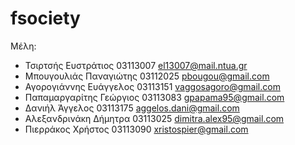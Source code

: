 # fsociety
Μέλη:
* Τσιρτσής Ευστράτιος 03113007 el13007@mail.ntua.gr
* Μπουγουλιάς Παναγιώτης 03112025 pbougou@gmail.com
* Αγορογιάννης Ευάγγελος 03113151 vaggosagoro@gmail.com
* Παπαμαργαρίτης Γεώργιος 03113083 gpapama95@gmail.com 
* Δανιήλ Άγγελος 03113175 aggelos.dani@gmail.com
* Αλεξανδρινάκη Δήμητρα 03113025 dimitra.alex95@gmail.com
* Πιερράκος Χρήστος 03113090 xristospier@gmail.com
